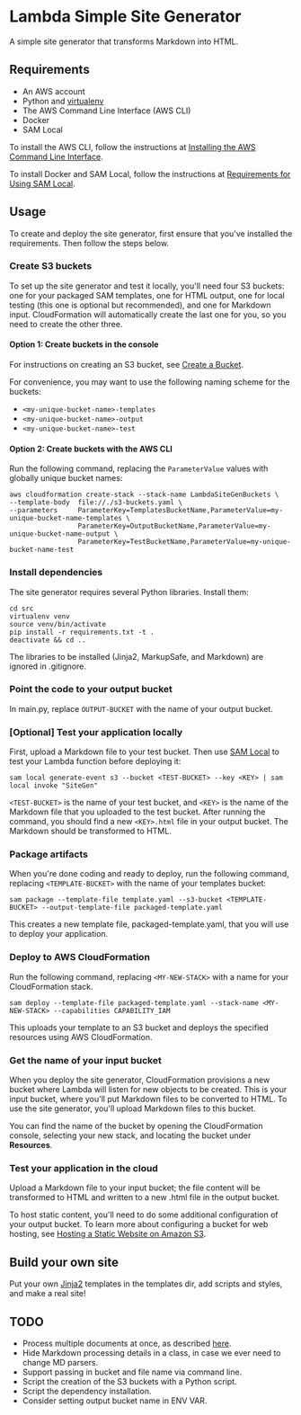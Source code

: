 # Lambda Simple Site Generator #

A simple site generator that transforms Markdown into HTML.

## Requirements ##

* An AWS account
* Python and [virtualenv](https://virtualenv.pypa.io/en/stable/)
* The AWS Command Line Interface (AWS CLI)
* Docker
* SAM Local

To install the AWS CLI, follow the instructions at [Installing the AWS Command Line Interface](http://docs.aws.amazon.com/cli/latest/userguide/installing.html).

To install Docker and SAM Local, follow the instructions at [Requirements for Using SAM Local](http://docs.aws.amazon.com/lambda/latest/dg/test-sam-local.html#sam-cli-requirements).

## Usage ##

To create and deploy the site generator, first ensure that you've installed the requirements. Then follow the steps below.

### Create S3 buckets ###

To set up the site generator and test it locally, you'll need four S3 buckets: one for your packaged SAM templates, one for HTML output, one for local testing (this one is optional but recommended), and one for Markdown input. CloudFormation will automatically create the last one for you, so you need to create the other three.

#### Option 1: Create buckets in the console ####

For instructions on creating an S3 bucket, see [Create a Bucket](http://docs.aws.amazon.com/AmazonS3/latest/gsg/CreatingABucket.html).

For convenience, you may want to use the following naming scheme for the buckets:

* `<my-unique-bucket-name>-templates`
* `<my-unique-bucket-name>-output`
* `<my-unique-bucket-name>-test`

#### Option 2: Create buckets with the AWS CLI ####

Run the following command, replacing the `ParameterValue` values with globally unique bucket names:

    aws cloudformation create-stack --stack-name LambdaSiteGenBuckets \
    --template-body  file://./s3-buckets.yaml \
    --parameters     ParameterKey=TemplatesBucketName,ParameterValue=my-unique-bucket-name-templates \
                     ParameterKey=OutputBucketName,ParameterValue=my-unique-bucket-name-output \
                     ParameterKey=TestBucketName,ParameterValue=my-unique-bucket-name-test

### Install dependencies ###

The site generator requires several Python libraries. Install them:

    cd src
    virtualenv venv
    source venv/bin/activate
    pip install -r requirements.txt -t .
    deactivate && cd ..

The libraries to be installed (Jinja2, MarkupSafe, and Markdown) are ignored in .gitignore.

### Point the code to your output bucket ###

In main.py, replace `OUTPUT-BUCKET` with the name of your output bucket.

### [Optional] Test your application locally ###

First, upload a Markdown file to your test bucket. Then use [SAM Local](https://github.com/awslabs/aws-sam-local) to test your Lambda function before deploying it:

    sam local generate-event s3 --bucket <TEST-BUCKET> --key <KEY> | sam local invoke "SiteGen"

`<TEST-BUCKET>` is the name of your test bucket, and `<KEY>` is the name of the Markdown file that you uploaded to the test bucket. After running the command, you should find a new `<KEY>.html` file in your output bucket. The Markdown should be transformed to HTML.

### Package artifacts ###

When you're done coding and ready to deploy, run the following command, replacing `<TEMPLATE-BUCKET>` with the name of your templates bucket:

    sam package --template-file template.yaml --s3-bucket <TEMPLATE-BUCKET> --output-template-file packaged-template.yaml

This creates a new template file, packaged-template.yaml, that you will use to deploy your application.

### Deploy to AWS CloudFormation ###

Run the following command, replacing `<MY-NEW-STACK>` with a name for your CloudFormation stack.

    sam deploy --template-file packaged-template.yaml --stack-name <MY-NEW-STACK> --capabilities CAPABILITY_IAM

This uploads your template to an S3 bucket and deploys the specified resources using AWS CloudFormation.

### Get the name of your input bucket ###

When you deploy the site generator, CloudFormation provisions a new bucket where Lambda will listen for new objects to be created. This is your input bucket, where you'll put Markdown files to be converted to HTML. To use the site generator, you'll upload Markdown files to this bucket.

You can find the name of the bucket by opening the CloudFormation console, selecting your new stack, and locating the bucket under **Resources**.

### Test your application in the cloud ###

Upload a Markdown file to your input bucket; the file content will be transformed to HTML and written to a new .html file in the output bucket.

To host static content, you'll need to do some additional configuration of your output bucket. To learn more about configuring a bucket for web hosting, see [Hosting a Static Website on Amazon S3](http://docs.aws.amazon.com/AmazonS3/latest/dev/WebsiteHosting.html).

## Build your own site ##

Put your own [Jinja2](jinja.pocoo.org/docs/2.10/) templates in the templates dir, add scripts and styles, and make a real site!

## TODO ##
* Process multiple documents at once, as described [here](https://pythonhosted.org/Markdown/reference.html#the-details).
* Hide Markdown processing details in a class, in case we ever need to change MD parsers.
* Support passing in bucket and file name via command line.
* Script the creation of the S3 buckets with a Python script.
* Script the dependency installation.
* Consider setting output bucket name in ENV VAR.
